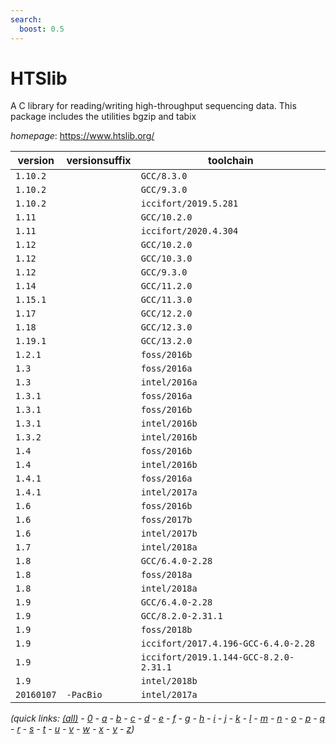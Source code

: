 ```yaml
---
search:
  boost: 0.5
---
```

# HTSlib

A C library for reading/writing high-throughput sequencing data.  This package includes the utilities bgzip and tabix

*homepage*: <https://www.htslib.org/>

version | versionsuffix | toolchain
--------|---------------|----------
``1.10.2`` |  | ``GCC/8.3.0``
``1.10.2`` |  | ``GCC/9.3.0``
``1.10.2`` |  | ``iccifort/2019.5.281``
``1.11`` |  | ``GCC/10.2.0``
``1.11`` |  | ``iccifort/2020.4.304``
``1.12`` |  | ``GCC/10.2.0``
``1.12`` |  | ``GCC/10.3.0``
``1.12`` |  | ``GCC/9.3.0``
``1.14`` |  | ``GCC/11.2.0``
``1.15.1`` |  | ``GCC/11.3.0``
``1.17`` |  | ``GCC/12.2.0``
``1.18`` |  | ``GCC/12.3.0``
``1.19.1`` |  | ``GCC/13.2.0``
``1.2.1`` |  | ``foss/2016b``
``1.3`` |  | ``foss/2016a``
``1.3`` |  | ``intel/2016a``
``1.3.1`` |  | ``foss/2016a``
``1.3.1`` |  | ``foss/2016b``
``1.3.1`` |  | ``intel/2016b``
``1.3.2`` |  | ``intel/2016b``
``1.4`` |  | ``foss/2016b``
``1.4`` |  | ``intel/2016b``
``1.4.1`` |  | ``foss/2016a``
``1.4.1`` |  | ``intel/2017a``
``1.6`` |  | ``foss/2016b``
``1.6`` |  | ``foss/2017b``
``1.6`` |  | ``intel/2017b``
``1.7`` |  | ``intel/2018a``
``1.8`` |  | ``GCC/6.4.0-2.28``
``1.8`` |  | ``foss/2018a``
``1.8`` |  | ``intel/2018a``
``1.9`` |  | ``GCC/6.4.0-2.28``
``1.9`` |  | ``GCC/8.2.0-2.31.1``
``1.9`` |  | ``foss/2018b``
``1.9`` |  | ``iccifort/2017.4.196-GCC-6.4.0-2.28``
``1.9`` |  | ``iccifort/2019.1.144-GCC-8.2.0-2.31.1``
``1.9`` |  | ``intel/2018b``
``20160107`` | ``-PacBio`` | ``intel/2017a``


*(quick links: [(all)](../index.md) - [0](../0/index.md) - [a](../a/index.md) - [b](../b/index.md) - [c](../c/index.md) - [d](../d/index.md) - [e](../e/index.md) - [f](../f/index.md) - [g](../g/index.md) - [h](../h/index.md) - [i](../i/index.md) - [j](../j/index.md) - [k](../k/index.md) - [l](../l/index.md) - [m](../m/index.md) - [n](../n/index.md) - [o](../o/index.md) - [p](../p/index.md) - [q](../q/index.md) - [r](../r/index.md) - [s](../s/index.md) - [t](../t/index.md) - [u](../u/index.md) - [v](../v/index.md) - [w](../w/index.md) - [x](../x/index.md) - [y](../y/index.md) - [z](../z/index.md))*

